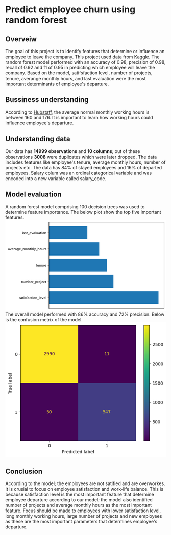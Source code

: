 # Predict employee churn using random forest 

## Overveiw
The goal of this project is to identify features that determine or influence an employee to leave the company. This project used data from [Kaggle](https://www.kaggle.com/datasets/mfaisalqureshi/hr-analytics-and-job-prediction?select=HR_comma_sep.csv). The random forest model performed with an accuracy of 0.98, precision of 0.98, recall of 0.92 and f1  of 0.95 in predicting which employee will leave the company. Based on the model, satifsfaction level, number of projects, tenure, averange monthly hours, and last evaluation were the most important determinants of employee's departure.

## Bussiness understanding
According to [Hubstaff](https://hubstaff.com/blog/working-days-in-a-month/#:~:text=has%2021%20days.-,How%20many%20average%20working%20days%20are%20in%20a%20month%3F,to%20176%20hours%20every%20month.), the average normal monthly working hours is between 160 and 176. It is important to learn how working hours could influence employee's departure.

## Understanding data
Our data has **14999 observations** and **10 columns**; out of these observations **3008** were duplicates which were later dropped. The data includes features like employee's tenure, average monthly hours, number of projects etc. The data has 84% of stayed employees and 16% of departed employees. Salary colum was an ordinal categorical variable and was encoded into a new variable called salary_code.

## Model evaluation
A random forest model comprising 100 decision trees was used to determine feature importance. The below plot show the top five important features. <br>
![Important features](.\viz\important_features.png) <br>
The overall model performed with 86% accuracy and 72% precision. Below is the confusion metrix of the model. <br>
![confusion matrix](.\viz\confu_matrix.png)

## Conclusion
According to the model; the employees are not satified and are overworkes. It is crusial to focus on employee satisfaction and work-life balance. This is because satisfaction level is the most important feature that determine employee departure according to our model; the model also identified number of projects and average monthly hours as the most important feature. Focus should be made to employees with lower satisfaction level, long monthly working hours, large number of projects and new employees as these are the most important parameters that determines employee's departure.